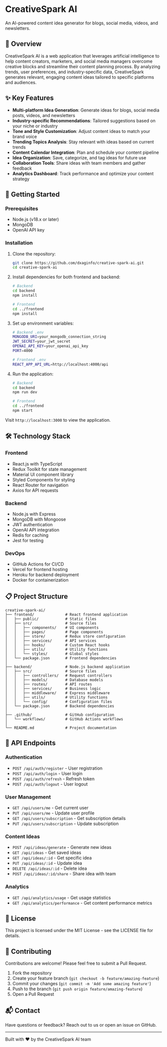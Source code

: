 # CreativeSpark AI

An AI-powered content idea generator for blogs, social media, videos, and newsletters.

## 🌟 Overview

CreativeSpark AI is a web application that leverages artificial intelligence to help content creators, marketers, and social media managers overcome creative blocks and streamline their content planning process. By analyzing trends, user preferences, and industry-specific data, CreativeSpark generates relevant, engaging content ideas tailored to specific platforms and audiences.

## ✨ Key Features

- **Multi-platform Idea Generation**: Generate ideas for blogs, social media posts, videos, and newsletters
- **Industry-specific Recommendations**: Tailored suggestions based on your niche or industry
- **Tone and Style Customization**: Adjust content ideas to match your brand voice
- **Trending Topics Analysis**: Stay relevant with ideas based on current trends
- **Content Calendar Integration**: Plan and schedule your content pipeline
- **Idea Organization**: Save, categorize, and tag ideas for future use
- **Collaboration Tools**: Share ideas with team members and gather feedback
- **Analytics Dashboard**: Track performance and optimize your content strategy

## 🚀 Getting Started

### Prerequisites

- Node.js (v18.x or later)
- MongoDB
- OpenAI API key

### Installation

1. Clone the repository:
   ```bash
   git clone https://github.com/dxaginfo/creative-spark-ai.git
   cd creative-spark-ai
   ```

2. Install dependencies for both frontend and backend:
   ```bash
   # Backend
   cd backend
   npm install

   # Frontend
   cd ../frontend
   npm install
   ```

3. Set up environment variables:
   ```bash
   # Backend .env
   MONGODB_URI=your_mongodb_connection_string
   JWT_SECRET=your_jwt_secret
   OPENAI_API_KEY=your_openai_api_key
   PORT=4000

   # Frontend .env
   REACT_APP_API_URL=http://localhost:4000/api
   ```

4. Run the application:
   ```bash
   # Backend
   cd backend
   npm run dev

   # Frontend
   cd ../frontend
   npm start
   ```

Visit `http://localhost:3000` to view the application.

## 🛠️ Technology Stack

### Frontend
- React.js with TypeScript
- Redux Toolkit for state management
- Material UI component library
- Styled Components for styling
- React Router for navigation
- Axios for API requests

### Backend
- Node.js with Express
- MongoDB with Mongoose
- JWT authentication
- OpenAI API integration
- Redis for caching
- Jest for testing

### DevOps
- GitHub Actions for CI/CD
- Vercel for frontend hosting
- Heroku for backend deployment
- Docker for containerization

## 📋 Project Structure

```
creative-spark-ai/
├── frontend/              # React frontend application
│   ├── public/            # Static files
│   ├── src/               # Source files
│   │   ├── components/    # UI components
│   │   ├── pages/         # Page components
│   │   ├── store/         # Redux store configuration
│   │   ├── services/      # API services
│   │   ├── hooks/         # Custom React hooks
│   │   ├── utils/         # Utility functions
│   │   └── styles/        # Global styles
│   └── package.json       # Frontend dependencies
│
├── backend/               # Node.js backend application
│   ├── src/               # Source files
│   │   ├── controllers/   # Request controllers
│   │   ├── models/        # Database models
│   │   ├── routes/        # API routes
│   │   ├── services/      # Business logic
│   │   ├── middleware/    # Express middleware
│   │   ├── utils/         # Utility functions
│   │   └── config/        # Configuration files
│   └── package.json       # Backend dependencies
│
├── .github/               # GitHub configuration
│   └── workflows/         # GitHub Actions workflows
│
└── README.md              # Project documentation
```

## 🔄 API Endpoints

### Authentication
- `POST /api/auth/register` - User registration
- `POST /api/auth/login` - User login
- `POST /api/auth/refresh` - Refresh token
- `POST /api/auth/logout` - User logout

### User Management
- `GET /api/users/me` - Get current user
- `PUT /api/users/me` - Update user profile
- `GET /api/users/subscription` - Get subscription details
- `PUT /api/users/subscription` - Update subscription

### Content Ideas
- `POST /api/ideas/generate` - Generate new ideas
- `GET /api/ideas` - Get saved ideas
- `GET /api/ideas/:id` - Get specific idea
- `PUT /api/ideas/:id` - Update idea
- `DELETE /api/ideas/:id` - Delete idea
- `POST /api/ideas/:id/share` - Share idea with team

### Analytics
- `GET /api/analytics/usage` - Get usage statistics
- `GET /api/analytics/performance` - Get content performance metrics

## 📝 License

This project is licensed under the MIT License - see the LICENSE file for details.

## 👥 Contributing

Contributions are welcome! Please feel free to submit a Pull Request.

1. Fork the repository
2. Create your feature branch (`git checkout -b feature/amazing-feature`)
3. Commit your changes (`git commit -m 'Add some amazing feature'`)
4. Push to the branch (`git push origin feature/amazing-feature`)
5. Open a Pull Request

## 📬 Contact

Have questions or feedback? Reach out to us or open an issue on GitHub.

---

Built with ❤️ by the CreativeSpark AI team